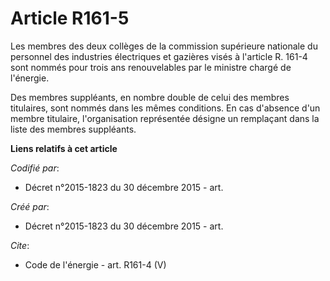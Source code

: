 # Article R161-5

Les membres des deux collèges de la commission supérieure nationale du personnel des industries électriques et gazières visés
à l'article R. 161-4 sont nommés pour trois ans renouvelables par le ministre chargé de l'énergie. 

Des membres suppléants, en nombre double de celui des membres titulaires, sont nommés dans les mêmes conditions. En cas
d'absence d'un membre titulaire, l'organisation représentée désigne un remplaçant dans la liste des membres suppléants.

**Liens relatifs à cet article**

_Codifié par_:

  - Décret n°2015-1823 du 30 décembre 2015 - art.

_Créé par_:

  - Décret n°2015-1823 du 30 décembre 2015 - art.

_Cite_:

  - Code de l'énergie - art. R161-4 (V)
